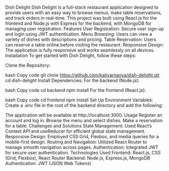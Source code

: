 Dish Delight
Dish Delight is a full-stack restaurant application designed to provide users with an easy way to browse menus, make table reservations, and track orders in real-time. This project was built using React.js for the frontend and Node.js with Express for the backend, with MongoDB for managing user registration.
Features
User Registration: Secure user sign-up and login using JWT authentication.
Menu Browsing: Users can view a variety of dishes with descriptions and pricing.
Table Reservation: Users can reserve a table online before visiting the restaurant.
Responsive Design: The application is fully responsive and works seamlessly on all devices.
Installation
To get started with Dish Delight, follow these steps:

Clone the Repository:

bash
Copy code
git clone https://github.com/katiyarnavya/dish-delight.git
cd dish-delight
Install Dependencies: For the backend (Node.js):

bash
Copy code
cd backend
npm install
For the frontend (React.js):

bash
Copy code
cd frontend
npm install
Set Up Environment Variables: Create a .env file in the root of the backend directory and add the following:

The application will be available at http://localhost:3000.
Usage
Register an account and log in.
Browse the menu and select dishes.
Make a reservation for a table.
Challenges and Solutions
State Management: Used React’s Context API and useReducer for efficient global state management.
Responsive Design: Employed CSS Grid, Flexbox, and media queries for a mobile-first design.
Routing and Navigation: Utilized React Router to manage smooth navigation across pages.
Authentication: Integrated JWT for secure user authentication.
Technologies Used
Frontend: React.js, CSS (Grid, Flexbox), React Router
Backend: Node.js, Express.js, MongoDB
Authentication: JWT (JSON Web Tokens)
